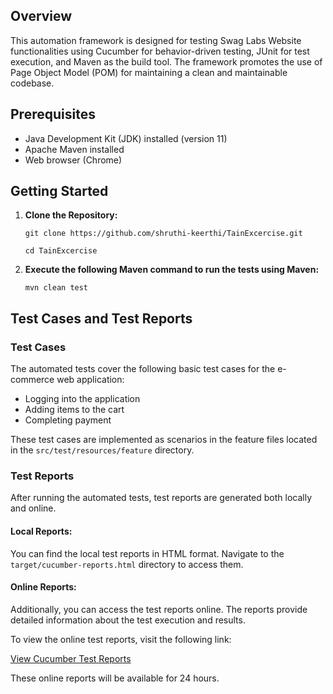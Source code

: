 ## Overview

This automation framework is designed for testing Swag Labs Website functionalities using Cucumber for behavior-driven testing, JUnit for test execution, and Maven as the build tool. The framework promotes the use of Page Object Model (POM) for maintaining a clean and maintainable codebase.

## Prerequisites

* Java Development Kit (JDK) installed (version 11)
* Apache Maven installed
* Web browser (Chrome)

## Getting Started

1. **Clone the Repository:**

   `git clone https://github.com/shruthi-keerthi/TainExcercise.git`

   `cd TainExcercise`

2. **Execute the following Maven command to run the tests using Maven:**

    `mvn clean test`

## Test Cases and Test Reports

### Test Cases
The automated tests cover the following basic test cases for the e-commerce web application:

- Logging into the application
- Adding items to the cart
- Completing payment

These test cases are implemented as scenarios in the feature files located in the `src/test/resources/feature` directory.

### Test Reports
After running the automated tests, test reports are generated both locally and online.

#### Local Reports:
You can find the local test reports in HTML format. Navigate to the `target/cucumber-reports.html` directory to access them.

#### Online Reports:
Additionally, you can access the test reports online. The reports provide detailed information about the test execution and results.

To view the online test reports, visit the following link:

[View Cucumber Test Reports](https://reports.cucumber.io/reports/3f5c183d-fffc-4e3d-ae83-c4c85fb13df3)

These online reports will be available for 24 hours.
